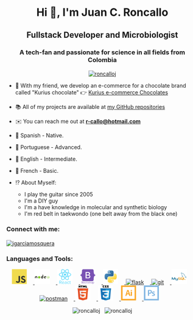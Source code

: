 <h1 align="center">Hi 👋, I'm Juan C. Roncallo</h1>
<h2 align="center">Fullstack Developer and Microbiologist</h2>
<h3 align="center">A tech-fan and passionate for science in all fields from Colombia</h3>

<p align="center">
  
  <a href="https://github.com/ryo-ma/github-profile-trophy">
    <img align="center" src="https://github-profile-trophy.vercel.app/?username=roncalloj&&title=Commits,Repositories,PullRequest&no-bg=true&margin-w=15&theme=juicyfresh" alt="roncalloj" />
  </a>

  - 🔗 With my friend, we develop an e-commerce for a chocolate brand called "Kurius chocolate" 👉 [Kurius e-commerce Chocolates](https://github.com/roncalloj/e-commerce_chocolate)

  - 📚 All of my projects are available at [my GitHub repositories](https://github.com/roncalloj?tab=repositories)

  - ✉️ You can reach me out at **r-callo@hotmail.com**

  - 💬 Spanish - Native.
  - 💬 Portuguese - Advanced.  
  - 💬 English - Intermediate.
  - 💬 French - Basic.

  - ⁉️ About Myself: 
    - I play the guitar since 2005
    - I'm a DIY guy
    - I'm a have knowledge in molecular and synthetic biology
    - I'm red belt in taekwondo (one belt away from the black one)
  
  <h3 align="left">Connect with me:</h3>
  <p align="left">
    <a href="https://linkedin.com/in/jc-roncallo/" target="blank"><img align="center" src="https://raw.githubusercontent.com/rahuldkjain/github-profile-readme-generator/master/src/images/icons/Social/linked-in-alt.svg" alt="jgarciamosquera" height="30" width="40" margin-right="2rem"/></a>
  </p>
  <h3 align="left">Languages and Tools:</h3>
  <p align="center">
    <a href="https://developer.mozilla.org/en-US/docs/Web/JavaScript" target="_blank" rel="noreferrer"> 
      <img src="https://raw.githubusercontent.com/devicons/devicon/master/icons/javascript/javascript-original.svg" alt="javascript" width="40" height="40" style="margin-right: 1rem"/> 
    </a>
    <a href="https://nodejs.org" target="_blank" rel="noreferrer"> 
      <img src="https://raw.githubusercontent.com/devicons/devicon/master/icons/nodejs/nodejs-original-wordmark.svg" alt="nodejs" width="40" height="40" style="margin-right: 1rem"/> 
    </a> 
    <a href="https://reactjs.org/" target="_blank" rel="noreferrer"> 
      <img src="https://raw.githubusercontent.com/devicons/devicon/master/icons/react/react-original-wordmark.svg" alt="react" width="40" height="40" style="margin-right: 1rem"/> 
    </a>
    <a href="https://getbootstrap.com" target="_blank" rel="noreferrer"> 
      <img src="https://raw.githubusercontent.com/devicons/devicon/master/icons/bootstrap/bootstrap-plain-wordmark.svg" alt="bootstrap" width="40" height="40" style="margin-right: 1rem"/> 
    </a> 
    <a href="https://www.python.org" target="_blank" rel="noreferrer"> 
      <img src="https://raw.githubusercontent.com/devicons/devicon/master/icons/python/python-original.svg" alt="python" width="40" height="40" style="margin-right: 1rem"/> 
    </a> 
    <a href="https://flask.palletsprojects.com/" target="_blank" rel="noreferrer"> 
      <img src="https://www.vectorlogo.zone/logos/pocoo_flask/pocoo_flask-icon.svg" alt="flask" width="40" height="40" style="margin-right: 1rem"/> 
    </a> 
    <a href="https://git-scm.com/" target="_blank" rel="noreferrer"> 
      <img src="https://www.vectorlogo.zone/logos/git-scm/git-scm-icon.svg" alt="git" width="40" height="40" style="margin-right: 1rem"/> 
    </a> 
    <a href="https://www.mysql.com/" target="_blank" rel="noreferrer"> 
      <img src="https://raw.githubusercontent.com/devicons/devicon/master/icons/mysql/mysql-original-wordmark.svg" alt="mysql" width="40" height="40" style="margin-right: 1rem"/> 
    </a> 
    <a href="https://postman.com" target="_blank" rel="noreferrer"> 
      <img src="https://www.vectorlogo.zone/logos/getpostman/getpostman-icon.svg" alt="postman" width="40" height="40" style="margin-right: 1rem"/> 
    </a> 
    <a href="https://www.w3.org/html/" target="_blank" rel="noreferrer"> 
      <img src="https://raw.githubusercontent.com/devicons/devicon/master/icons/html5/html5-original-wordmark.svg" alt="html5" width="40" height="40" style="margin-right: 1rem"/> 
    </a> 
    <a href="https://www.w3schools.com/css/" target="_blank" rel="noreferrer"> 
      <img src="https://raw.githubusercontent.com/devicons/devicon/master/icons/css3/css3-original-wordmark.svg" alt="css3" width="40" height="40" style="margin-right: 1rem"/> 
    </a> 
    <a href="https://www.adobe.com/products/illustrator.html" target="_blank" rel="noreferrer"> 
      <img src="https://raw.githubusercontent.com/devicons/devicon/master/icons/illustrator/illustrator-line.svg" alt="illustrator" width="40" height="40" style="margin-right: 1rem"/> 
    </a> 
    <a href="https://www.photoshop.com/en" target="_blank" rel="noreferrer"> 
      <img src="https://raw.githubusercontent.com/devicons/devicon/master/icons/photoshop/photoshop-line.svg" alt="photoshop" width="40" height="40" style="margin-right: 1rem"/> 
    </a> 
  </p>
</p>  

<p align="center">
  <img align="center" src="https://github-readme-stats.vercel.app/api/top-langs?username=roncalloj&show_icons=true&locale=en&layout=compact" alt="roncalloj" />
  &nbsp;
  <img align="center" src="https://github-readme-stats.vercel.app/api?username=roncalloj&show_icons=true&locale=en" alt="roncalloj" />
</p>
